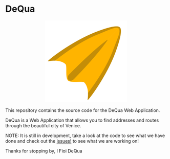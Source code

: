# DeQua 
<div align="center">
<img widht="256" height="256" src="app/static/img/dequa_logo_v1.png" alt="dequa_logo" >
</div>

This repository contains the source code for the DeQua Web Application.

DeQua is a Web Application that allows you to find addresses and routes through the beautiful city of Venice. 

NOTE: It is still in development, take a look at the code to see what we have done and check out the [issues!](https://github.com/Lychfindel/v4w_website/issues) to see what we are working on!

Thanks for stopping by,
I Fioi DeQua